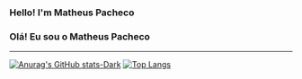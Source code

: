 ### Hello! I'm Matheus Pacheco
### Olá! Eu sou o Matheus Pacheco

<hr>

[![Anurag's GitHub stats-Dark](https://github-readme-stats.vercel.app/api?username=matheusdspacheco&show_icons=true&theme=dark#gh-dark-mode-only)](https://github.com/matheusdspacheco/github-readme-stats#gh-dark-mode-only)
[![Top Langs](https://github-readme-stats.vercel.app/api/top-langs/?username=matheusdspachecoa&layout=donut)](https://github.com/matheusdspacheco/github-readme-stats)

<!--
**matheusdspacheco/matheusdspacheco** is a ✨ _special_ ✨ repository because its `README.md` (this file) appears on your GitHub profile.

Here are some ideas to get you started:

- 🔭 I’m currently working on ...
- 🌱 I’m currently learning ...
- 👯 I’m looking to collaborate on ...
- 🤔 I’m looking for help with ...
- 💬 Ask me about ...
- 📫 How to reach me: ...
- 😄 Pronouns: ...
- ⚡ Fun fact: ...
-->
